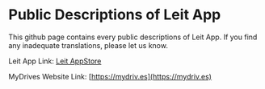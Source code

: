 Public Descriptions of Leit App
===============================

This github page contains every public descriptions of Leit App.
If you find any inadequate translations, please let us know.

Leit App Link: [Leit AppStore](https://itunes.apple.com/us/app/view-a-lifetime-of-photos-leit/id936875822?ls=1&mt=8)

MyDrives Website Link: [https://mydriv.es](https://mydriv.es)
